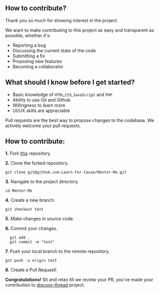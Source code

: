 ## How to contribute?

Thank you so much for showing interest in the project.

We want to make contributing to this project as easy and transparent as possible, whether it's:

- Reporting a bug
- Discussing the current state of the code
- Submitting a fix
- Proposing new features
- Becoming a collaborator

## What should I know before I get started?

- Basic knowledge of `HTML`,`CSS`,`JavaScript` and `PHP`
- Ability to use Git and Github
- Willingness to learn more
- UI/UX skills are appreciable


Pull requests are the best way to propose changes to the codebase. We actively welcome your pull requests.

## How to contribute:

**1.** Fork [this](https://github.com/Learn-For-Cause/Mentor-Me) repository.

**2.** Clone the forked repository.

```terminal
git clone git@github.com:Learn-For-Cause/Mentor-Me.git
```

**3.** Navigate to the project directory.

```terminal
cd Mentor-Me
```

**4.** Create a new branch.

```terminal
git checkout test
```

**5.** Make changes in source code.

**6.** Commit your changes.

```terminal
  git add .
  git commit -m "test"
```

**7.** Push your local branch to the remote repository.

```terminal
git push -u origin test
```

**8.** Create a Pull Request!

**Congratulations!** Sit and relax till we review your PR, you've made your contribution to [discuss-thread](https://github.com/Learn-For-Cause/Mentor-Me.git) project.
